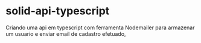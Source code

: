 # solid-api-typescript
Criando uma api em typescript com ferramenta Nodemailer para armazenar um usuario e enviar email de cadastro efetuado,
